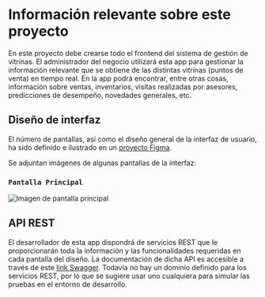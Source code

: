 # Información relevante sobre este proyecto

En este proyecto debe crearse todo el frontend del sistema de gestión de vitrinas. El administrador del negocio utilizará esta app para gestionar la información relevante que se obtiene de las distintas vitrinas (puntos de venta) en tiempo real. En la app podrá encontrar, entre otras cosas, información sobre ventas, inventarios, visitas realizadas por asesores, predicciones de desempeño, novedades generales, etc.

## Diseño de interfaz

El número de pantallas, así como el diseño general de la interfaz de usuario, ha sido definido e ilustrado en un [proyecto Figma](https://www.figma.com/design/F7lUVXTRd7zsPyM53uR58f/Vitrinas?node-id=11435-1672&t=nKTvctQPwgVVWHvo-1).

Se adjuntan imágenes de algunas pantallas de la interfaz:

### `Pantalla Principal`

![Imagen de pantalla principal](diseño/Vitrinas.png)

## API REST 

El desarrollador de esta app dispondrá de servicios REST que le proporcionarán toda la información y las funcionalidades requeridas en cada pantalla del diseño. La documentación de dicha API es accesible a través de este [link Swagger](https://app.swaggerhub.com/apis-docs/sanpope/vitrinas-app/1.0#/). Todavía no hay un dominio definido para los servicios REST, por lo que se sugiere usar uno cualquiera para simular las pruebas en el entorno de desarrollo.